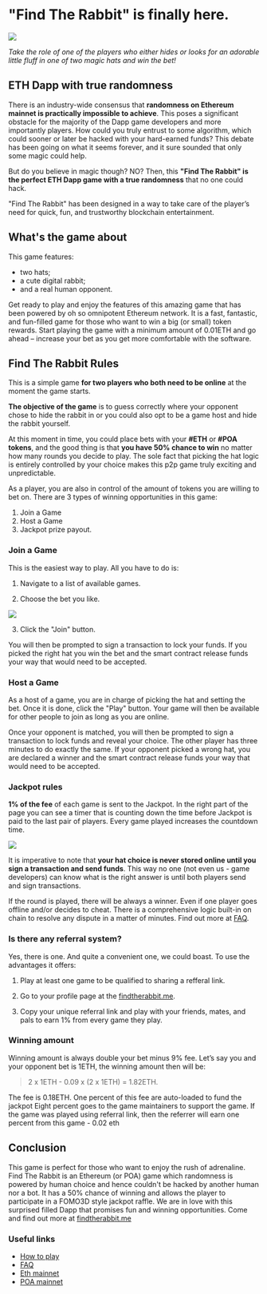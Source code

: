 <head>
    <meta charset="utf-8">
    <meta name="viewport" content="width=device-width,initial-scale=1,shrink-to-fit=no">
    <meta name="theme-color" content="#000000">
    <meta property="og:title" content="Find The Rabbit Blog">
    <meta property="og:description" content="Perfect Dapp with true, unhackable randomness">
    <meta property="og:url" content="https://findtherabbit.me">
    <meta property="og:type" content="website">
    <meta property="og:image" content="https://github.com/findtherabbit/wiki/raw/master/pictures/tw_2.png">
    <meta name="description" content="The objective of the game is to guess correctly where your opponent chose to hide the rabbit in or you could also opt to be a game host and hide the rabbit yourself.">
    <meta name="keywords" content="dapp, smart contract, decentralized, metamask, crypto">
    <link rel="shortcut icon" href="https://findtherabbit.me/favicon.ico">
</head>

# "Find The Rabbit" is finally here.
![](https://github.com/findtherabbit/wiki/raw/master/pictures/tw_2.png)

*Take the role of one of the players who either hides or looks for an adorable little fluff in one of two magic hats and win the bet!* 

## ETH Dapp with true randomness

There is an industry-wide consensus that **randomness on Ethereum mainnet is practically impossible to achieve**. This poses a significant obstacle for the majority of the Dapp game developers and more importantly players. How could you truly entrust to some algorithm, which could sooner or later be hacked with your hard-earned funds? This debate has been going on what it seems forever, and it sure sounded that only some magic could help.

But do you believe in magic though? NO? Then, this **"Find The Rabbit" is the perfect ETH Dapp game with a true randomness** that no one could hack. 

"Find The Rabbit" has been designed in a way to take care of the player’s need for quick, fun, and trustworthy blockchain entertainment.

## What's the game about

This game features:
* two hats;
* a cute digital rabbit;
* and a real human opponent.

Get ready to play and enjoy the features of this amazing game that has been powered by oh so omnipotent Ethereum network. It is a fast, fantastic, and fun-filled game for those who want to win a big (or small) token rewards. Start playing the game with a minimum amount of 0.01ETH and go ahead – increase your bet as you get more comfortable with the software.

## Find The Rabbit Rules

This is a simple game **for two players who both need to be online** at the moment the game starts. 

**The objective of the game** is to guess correctly where your opponent chose to hide the rabbit in or you could also opt to be a game host and hide the rabbit yourself.

At this moment in time, you could place bets with your **#ETH** or **#POA tokens**, and the good thing is that **you have 50% chance to win** no matter how many rounds you decide to play. The sole fact that picking the hat logic is entirely controlled by your choice makes this p2p game truly exciting and unpredictable. 

As a player, you are also in control of the amount of tokens you are willing to bet on. 
There are 3 types of winning opportunities in this game:

1. Join a Game
2. Host a Game
3. Jackpot prize payout.

### Join a Game

This is the easiest way to play. All you have to do is:

1. Navigate to a list of available games.

2. Choose the bet you like.

![](https://github.com/findtherabbit/findtherabbit.me/raw/faq/gifs/joinGame.gif)

3. Click the "Join" button. 

You will then be prompted to sign a transaction to lock your funds. If you picked the right hat you win the bet and the smart contract release funds your way that would need to be accepted. 


### Host a Game

As a host of a game, you are in charge of picking the hat and setting the bet. Once it is done, click the "Play" button. Your game will then be available for other people to join as long as you are online.

Once your opponent is matched, you will then be prompted to sign a transaction to lock funds and reveal your choice. The other player has three minutes to do exactly the same. If your opponent picked a wrong hat, you are declared a winner and the smart contract release funds your way that would need to be accepted.

### Jackpot rules

**1% of the fee** of each game is sent to the Jackpot. In the right part of the page you can see a timer that is counting down the time before Jackpot is paid to the last pair of players. Every game played increases the countdown time.

![](https://github.com/findtherabbit/wiki/raw/master/pictures/main.png)


It is imperative to note that **your hat choice is never stored online until you sign a transaction and send funds**. This way no one (not even us - game developers) can know what is the right answer is until both players send and sign transactions. 

If the round is played, there will be always a winner. Even if one player goes offline and/or decides to cheat. There is a comprehensive logic built-in on chain to resolve any dispute in a matter of minutes. Find out more at <a href="https://findtherabbit.github.io/wiki/FAQ.html">FAQ</a>.


### Is there any referral system?

Yes, there is one. And quite a convenient one, we could boast. To use the advantages it offers:
1. Play at least one game to be qualified to sharing a refferal link.

2. Go to your profile page at the [findtherabbit.me](https://findtherabbit.me/profile). 

3. Copy your unique referral link and play with your friends, mates, and pals to earn 1% from every game they play.

### Winning amount


Winning amount is always double your bet minus 9% fee.
Let’s say you and your opponent bet is 1ETH, the winning amount then will be:
> 2 x 1ETH - 0.09 x (2 x 1ETH) = 1.82ETH.

The fee is 0.18ETH.
One percent of this fee are auto-loaded to fund the jackpot
Eight percent goes to the game maintainers to support the game.
If the game was played using referral link, then the referrer will earn one percent from this game - 0.02 eth



## Conclusion 
This game is perfect for those who want to enjoy the rush of adrenaline. Find The Rabbit is an Ethereum (or POA)  game which randomness is powered by human choice and hence couldn't be hacked by another human nor a bot. It has a 50% chance of winning and allows the player to participate in a FOMO3D style jackpot raffle. We are in love with this surprised filled Dapp that  promises fun and winning opportunities. Come and find out more at <a href="https://findtherabbit.me/">findtherabbit.me</a>


### Useful links

 - [How to play](HowToPlay.html)  
 - [FAQ](FAQ.html)
 - [Eth mainnet](https://etherscan.io/address/0x2e9494387868eb9ec6997b711d655de82f53713f)
 - [POA mainnet](https://blockscout.com/poa/core/address/0x152d57780ff1da6fa08e2c4bc4c739ea6f001e8c/transactions)
